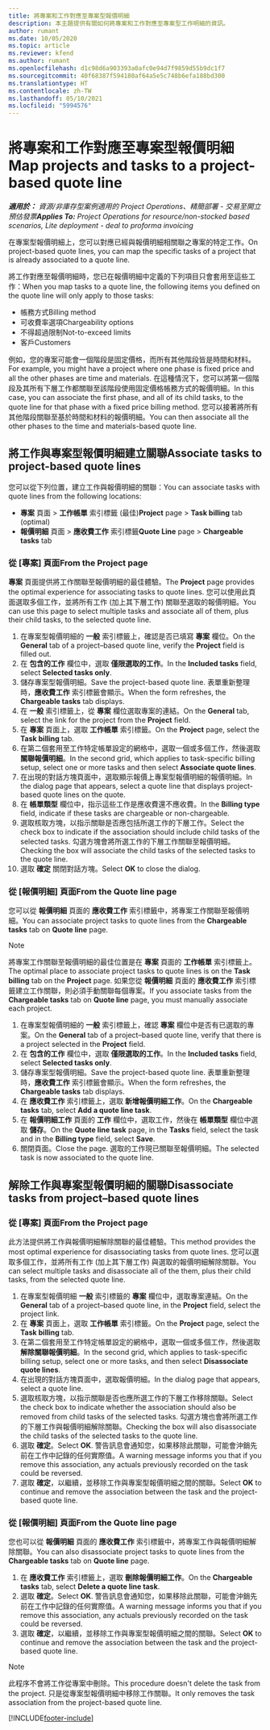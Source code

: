```yaml
---
title: 將專案和工作對應至專案型報價明細
description: 本主題提供有關如何將專案和工作對應至專案型工作明細的資訊。
author: rumant
ms.date: 10/05/2020
ms.topic: article
ms.reviewer: kfend
ms.author: rumant
ms.openlocfilehash: d1c98d6a903393a0afc0e94d7f9859d55b9dc1f7
ms.sourcegitcommit: 40f68387f594180af64a5e5c748b6efa188bd300
ms.translationtype: HT
ms.contentlocale: zh-TW
ms.lasthandoff: 05/10/2021
ms.locfileid: "5994576"
---
```

# <a name="map-projects-and-tasks-to-a-project-based-quote-line"></a><span data-ttu-id="053a8-103">將專案和工作對應至專案型報價明細</span><span class="sxs-lookup"><span data-stu-id="053a8-103">Map projects and tasks to a project-based quote line</span></span>

<span data-ttu-id="053a8-104">_**適用於：** 資源/非庫存型案例適用的 Project Operations、精簡部署 - 交易至開立預估發票_</span><span class="sxs-lookup"><span data-stu-id="053a8-104">_**Applies To:** Project Operations for resource/non-stocked based scenarios, Lite deployment - deal to proforma invoicing_</span></span>

<span data-ttu-id="053a8-105">在專案型報價明細上，您可以對應已經與報價明細相關聯之專案的特定工作。</span><span class="sxs-lookup"><span data-stu-id="053a8-105">On project-based quote lines, you can map the specific tasks of a project that is already associated to a quote line.</span></span>

<span data-ttu-id="053a8-106">將工作對應至報價明細時，您已在報價明細中定義的下列項目只會套用至這些工作：</span><span class="sxs-lookup"><span data-stu-id="053a8-106">When you map tasks to a quote line, the following items you defined on the quote line will only apply to those tasks:</span></span>

- <span data-ttu-id="053a8-107">帳務方式</span><span class="sxs-lookup"><span data-stu-id="053a8-107">Billing method</span></span>
- <span data-ttu-id="053a8-108">可收費率選項</span><span class="sxs-lookup"><span data-stu-id="053a8-108">Chargeability options</span></span>
- <span data-ttu-id="053a8-109">不得超過限制</span><span class="sxs-lookup"><span data-stu-id="053a8-109">Not-to-exceed limits</span></span>
- <span data-ttu-id="053a8-110">客戶</span><span class="sxs-lookup"><span data-stu-id="053a8-110">Customers</span></span>

<span data-ttu-id="053a8-111">例如，您的專案可能會一個階段是固定價格，而所有其他階段皆是時間和材料。</span><span class="sxs-lookup"><span data-stu-id="053a8-111">For example, you might have a project where one phase is fixed price and all the other phases are time and materials.</span></span> <span data-ttu-id="053a8-112">在這種情況下，您可以將第一個階段及其所有下層工作都關聯至該階段使用固定價格帳務方式的報價明細。</span><span class="sxs-lookup"><span data-stu-id="053a8-112">In this case, you can associate the first phase, and all of its child tasks, to the quote line for that phase with a fixed price billing method.</span></span> <span data-ttu-id="053a8-113">您可以接著將所有其他階段關聯至基於時間和材料的報價明細。</span><span class="sxs-lookup"><span data-stu-id="053a8-113">You can then associate all the other phases to the time and materials-based quote line.</span></span>

## <a name="associate-tasks-to-project-based-quote-lines"></a><span data-ttu-id="053a8-114">將工作與專案型報價明細建立關聯</span><span class="sxs-lookup"><span data-stu-id="053a8-114">Associate tasks to project-based quote lines</span></span>

<span data-ttu-id="053a8-115">您可以從下列位置，建立工作與報價明細的關聯：</span><span class="sxs-lookup"><span data-stu-id="053a8-115">You can associate tasks with quote lines from the following locations:</span></span>

- <span data-ttu-id="053a8-116">**專案** 頁面 > **工作帳單** 索引標籤 (最佳)</span><span class="sxs-lookup"><span data-stu-id="053a8-116">**Project** page > **Task billing** tab (optimal)</span></span>
- <span data-ttu-id="053a8-117">**報價明細** 頁面 > **應收費工作** 索引標籤</span><span class="sxs-lookup"><span data-stu-id="053a8-117">**Quote Line** page > **Chargeable tasks** tab</span></span> 

### <a name="from-the-project-page"></a><span data-ttu-id="053a8-118">從 [專案] 頁面</span><span class="sxs-lookup"><span data-stu-id="053a8-118">From the Project page</span></span>

<span data-ttu-id="053a8-119">**專案** 頁面提供將工作關聯至報價明細的最佳體驗。</span><span class="sxs-lookup"><span data-stu-id="053a8-119">The **Project** page provides the optimal experience for associating tasks to quote lines.</span></span> <span data-ttu-id="053a8-120">您可以使用此頁面選取多個工作，並將所有工作 (加上其下層工作) 關聯至選取的報價明細。</span><span class="sxs-lookup"><span data-stu-id="053a8-120">You can use this page to select multiple tasks and associate all of them, plus their child tasks, to the selected quote line.</span></span>

1. <span data-ttu-id="053a8-121">在專案型報價明細的 **一般** 索引標籤上，確認是否已填寫 **專案** 欄位。</span><span class="sxs-lookup"><span data-stu-id="053a8-121">On the **General** tab of a project–based quote line, verify the **Project** field is filled out.</span></span>
2. <span data-ttu-id="053a8-122">在 **包含的工作** 欄位中，選取 **僅限選取的工作**。</span><span class="sxs-lookup"><span data-stu-id="053a8-122">In the **Included tasks** field, select **Selected tasks only**.</span></span>
3. <span data-ttu-id="053a8-123">儲存專案型報價明細。</span><span class="sxs-lookup"><span data-stu-id="053a8-123">Save the project-based quote line.</span></span> <span data-ttu-id="053a8-124">表單重新整理時，**應收費工作** 索引標籤會顯示。</span><span class="sxs-lookup"><span data-stu-id="053a8-124">When the form refreshes, the **Chargeable tasks** tab displays.</span></span>
4. <span data-ttu-id="053a8-125">在 **一般** 索引標籤上，從 **專案** 欄位選取專案的連結。</span><span class="sxs-lookup"><span data-stu-id="053a8-125">On the **General** tab, select the link for the project from the **Project** field.</span></span>
5. <span data-ttu-id="053a8-126">在 **專案** 頁面上，選取 **工作帳單** 索引標籤。</span><span class="sxs-lookup"><span data-stu-id="053a8-126">On the **Project** page, select the **Task billing** tab.</span></span>
6. <span data-ttu-id="053a8-127">在第二個套用至工作特定帳單設定的網格中，選取一個或多個工作，然後選取 **關聯報價明細**。</span><span class="sxs-lookup"><span data-stu-id="053a8-127">In the second grid, which applies to task-specific billing setup, select one or more tasks and then select **Associate quote lines**.</span></span>
7. <span data-ttu-id="053a8-128">在出現的對話方塊頁面中，選取顯示報價上專案型報價明細的報價明細。</span><span class="sxs-lookup"><span data-stu-id="053a8-128">In the dialog page that appears, select a quote line that displays project-based quote lines on the quote.</span></span>
8. <span data-ttu-id="053a8-129">在 **帳單類型** 欄位中，指示這些工作是應收費還不應收費。</span><span class="sxs-lookup"><span data-stu-id="053a8-129">In the **Billing type** field, indicate if these tasks are chargeable or non-chargeable.</span></span>
9. <span data-ttu-id="053a8-130">選取核取方塊，以指示關聯是否應包括所選工作的下層工作。</span><span class="sxs-lookup"><span data-stu-id="053a8-130">Select the check box to indicate if the association should include child tasks of the selected tasks.</span></span> <span data-ttu-id="053a8-131">勾選方塊會將所選工作的下層工作關聯至報價明細。</span><span class="sxs-lookup"><span data-stu-id="053a8-131">Checking the box will associate the child tasks of the selected tasks to the quote line.</span></span>
10. <span data-ttu-id="053a8-132">選取 **確定** 關閉對話方塊。</span><span class="sxs-lookup"><span data-stu-id="053a8-132">Select **OK** to close the dialog.</span></span>

### <a name="from-the-quote-line-page"></a><span data-ttu-id="053a8-133">從 [報價明細] 頁面</span><span class="sxs-lookup"><span data-stu-id="053a8-133">From the Quote line page</span></span>

<span data-ttu-id="053a8-134">您可以從 **報價明細** 頁面的 **應收費工作** 索引標籤中，將專案工作關聯至報價明細。</span><span class="sxs-lookup"><span data-stu-id="053a8-134">You can associate project tasks to quote lines from the **Chargeable tasks** tab on **Quote line** page.</span></span>

>[!NOTE]
><span data-ttu-id="053a8-135">將專案工作關聯至報價明細的最佳位置是在 **專案** 頁面的 **工作帳單** 索引標籤上。</span><span class="sxs-lookup"><span data-stu-id="053a8-135">The optimal place to associate project tasks to quote lines is on the **Task billing** tab on the **Project** page.</span></span> <span data-ttu-id="053a8-136">如果您從 **報價明細** 頁面的 **應收費工作** 索引標籤建立工作關聯，則必須手動關聯每個專案。</span><span class="sxs-lookup"><span data-stu-id="053a8-136">If you associate tasks from the **Chargeable tasks** tab on **Quote line** page, you must manually associate each project.</span></span>

1. <span data-ttu-id="053a8-137">在專案型報價明細的 **一般** 索引標籤上，確認 **專案** 欄位中是否有已選取的專案。</span><span class="sxs-lookup"><span data-stu-id="053a8-137">On the **General** tab of a project–based quote line, verify that there is a project selected in the **Project** field.</span></span>
2. <span data-ttu-id="053a8-138">在 **包含的工作** 欄位中，選取 **僅限選取的工作**。</span><span class="sxs-lookup"><span data-stu-id="053a8-138">In the **Included tasks** field, select **Selected tasks only**.</span></span>
3. <span data-ttu-id="053a8-139">儲存專案型報價明細。</span><span class="sxs-lookup"><span data-stu-id="053a8-139">Save the project-based quote line.</span></span> <span data-ttu-id="053a8-140">表單重新整理時，**應收費工作** 索引標籤會顯示。</span><span class="sxs-lookup"><span data-stu-id="053a8-140">When the form refreshes, the **Chargeable tasks** tab displays.</span></span>
4. <span data-ttu-id="053a8-141">在 **應收費工作** 索引標籤上，選取 **新增報價明細工作**。</span><span class="sxs-lookup"><span data-stu-id="053a8-141">On the **Chargeable tasks** tab, select **Add a quote line task**.</span></span>
5. <span data-ttu-id="053a8-142">在 **報價明細工作** 頁面的 **工作** 欄位中，選取工作，然後在 **帳單類型** 欄位中選取 **儲存**。</span><span class="sxs-lookup"><span data-stu-id="053a8-142">On the **Quote line task** page, in the **Tasks** field, select the task and in the **Billing type** field, select **Save**.</span></span> 
6. <span data-ttu-id="053a8-143">關閉頁面。</span><span class="sxs-lookup"><span data-stu-id="053a8-143">Close the page.</span></span> <span data-ttu-id="053a8-144">選取的工作現已關聯至報價明細。</span><span class="sxs-lookup"><span data-stu-id="053a8-144">The selected task is now associated to the quote line.</span></span>

## <a name="disassociate-tasks-from-projectbased-quote-lines"></a><span data-ttu-id="053a8-145">解除工作與專案型報價明細的關聯</span><span class="sxs-lookup"><span data-stu-id="053a8-145">Disassociate tasks from project–based quote lines</span></span>

### <a name="from-the-project-page"></a><span data-ttu-id="053a8-146">從 [專案] 頁面</span><span class="sxs-lookup"><span data-stu-id="053a8-146">From the Project page</span></span>

<span data-ttu-id="053a8-147">此方法提供將工作與報價明細解除關聯的最佳體驗。</span><span class="sxs-lookup"><span data-stu-id="053a8-147">This method provides the most optimal experience for disassociating tasks from quote lines.</span></span> <span data-ttu-id="053a8-148">您可以選取多個工作，並將所有工作 (加上其下層工作) 與選取的報價明細解除關聯。</span><span class="sxs-lookup"><span data-stu-id="053a8-148">You can select multiple tasks and disassociate all of the them, plus their child tasks, from the selected quote line.</span></span>

1. <span data-ttu-id="053a8-149">在專案型報價明細 **一般** 索引標籤的 **專案** 欄位中，選取專案連結。</span><span class="sxs-lookup"><span data-stu-id="053a8-149">On the **General** tab of a project–based quote line, in the **Project** field, select the project link.</span></span>
2. <span data-ttu-id="053a8-150">在 **專案** 頁面上，選取 **工作帳單** 索引標籤。</span><span class="sxs-lookup"><span data-stu-id="053a8-150">On the **Project** page, select the **Task billing** tab.</span></span>
3. <span data-ttu-id="053a8-151">在第二個套用至工作特定帳單設定的網格中，選取一個或多個工作，然後選取 **解除關聯報價明細**。</span><span class="sxs-lookup"><span data-stu-id="053a8-151">In the second grid, which applies to task-specific billing setup, select one or more tasks, and then select **Disassociate quote lines**.</span></span>
4. <span data-ttu-id="053a8-152">在出現的對話方塊頁面中，選取報價明細。</span><span class="sxs-lookup"><span data-stu-id="053a8-152">In the dialog page that appears, select a quote line.</span></span>
5. <span data-ttu-id="053a8-153">選取核取方塊，以指示關聯是否也應所選工作的下層工作移除關聯。</span><span class="sxs-lookup"><span data-stu-id="053a8-153">Select the check box to indicate whether the association should also be removed from child tasks of the selected tasks.</span></span> <span data-ttu-id="053a8-154">勾選方塊也會將所選工作的下層工作與報價明細解除關聯。</span><span class="sxs-lookup"><span data-stu-id="053a8-154">Checking the box will also disassociate the child tasks of the selected tasks to the quote line.</span></span>
6. <span data-ttu-id="053a8-155">選取 **確定**。</span><span class="sxs-lookup"><span data-stu-id="053a8-155">Select **OK**.</span></span> <span data-ttu-id="053a8-156">警告訊息會通知您，如果移除此關聯，可能會沖銷先前在工作中記錄的任何實際值。</span><span class="sxs-lookup"><span data-stu-id="053a8-156">A warning message informs you that if you remove this association, any actuals previously recorded on the task could be reversed.</span></span> 
7. <span data-ttu-id="053a8-157">選取 **確定**，以繼續，並移除工作與專案型報價明細之間的關聯。</span><span class="sxs-lookup"><span data-stu-id="053a8-157">Select **OK** to continue and remove the association between the task and the project-based quote line.</span></span>

### <a name="from-the-quote-line-page"></a><span data-ttu-id="053a8-158">從 [報價明細] 頁面</span><span class="sxs-lookup"><span data-stu-id="053a8-158">From the Quote line page</span></span>

<span data-ttu-id="053a8-159">您也可以從 **報價明細** 頁面的 **應收費工作** 索引標籤中，將專案工作與報價明細解除關聯。</span><span class="sxs-lookup"><span data-stu-id="053a8-159">You can also disassociate project tasks to quote lines from the **Chargeable tasks** tab on **Quote line** page.</span></span>

1. <span data-ttu-id="053a8-160">在 **應收費工作** 索引標籤上，選取 **刪除報價明細工作**。</span><span class="sxs-lookup"><span data-stu-id="053a8-160">On the **Chargeable tasks** tab, select **Delete a quote line task**.</span></span>
2. <span data-ttu-id="053a8-161">選取 **確定**。</span><span class="sxs-lookup"><span data-stu-id="053a8-161">Select **OK**.</span></span> <span data-ttu-id="053a8-162">警告訊息會通知您，如果移除此關聯，可能會沖銷先前在工作中記錄的任何實際值。</span><span class="sxs-lookup"><span data-stu-id="053a8-162">A warning message informs you that if you remove this association, any actuals previously recorded on the task could be reversed.</span></span> 
3. <span data-ttu-id="053a8-163">選取 **確定**，以繼續，並移除工作與專案型報價明細之間的關聯。</span><span class="sxs-lookup"><span data-stu-id="053a8-163">Select **OK** to continue and remove the association between the task and the project-based quote line.</span></span>

>[!NOTE]
> <span data-ttu-id="053a8-164">此程序不會將工作從專案中刪除。</span><span class="sxs-lookup"><span data-stu-id="053a8-164">This procedure doesn't delete the task from the project.</span></span> <span data-ttu-id="053a8-165">只是從專案型報價明細中移除工作關聯。</span><span class="sxs-lookup"><span data-stu-id="053a8-165">It only removes the task association from the project-based quote line.</span></span>


[!INCLUDE[footer-include](../../includes/footer-banner.md)]